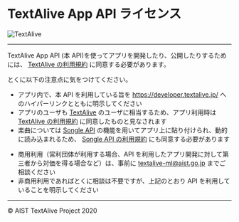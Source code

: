 # TextAlive App API ライセンス

![TextAlive](https://i.gyazo.com/thumb/1000/5301e6f642d255c5cfff98e049b6d1f3-png.png)

---

TextAlive App API (本 API)を使ってアプリを開発したり、公開したりするためには、 [TextAlive の利用規約](https://textalive.jp/terms) に同意する必要があります。

とくに以下の注意点に気をつけてください。

- アプリ内で、本 API を利用している旨を https://developer.textalive.jp/ へのハイパーリンクとともに明示してください
- アプリのユーザも [TextAlive](https://textalive.jp) のユーザに相当するため、アプリ利用時は [TextAlive の利用規約](https://textalive.jp/terms) に同意したものと見なされます
- 楽曲については [Songle API](https://api.songle.jp/) の機能を用いてアプリ上に貼り付けられ、動的に読み込まれるため、 [Songle API の利用規約](https://api.songle.jp/terms_of_use.pdf) にも同意する必要があります

* 商用利用（営利団体が利用する場合、API を利用したアプリ開発に対して第三者から対価を得る場合など）は、事前に textalive-ml@aist.go.jp までご相談ください
* 非商用利用であればとくに相談は不要ですが、上記のとおり API を利用していることを明示してください

---

&copy; AIST TextAlive Project 2020
